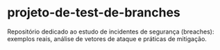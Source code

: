 # projeto-de-test-de-branches
Repositório dedicado ao estudo de incidentes de segurança (breaches): exemplos reais, análise de vetores de ataque e práticas de mitigação.
